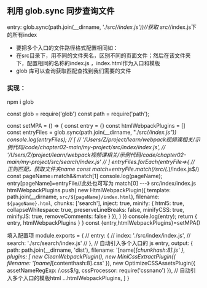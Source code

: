 ## 利用 glob.sync 同步查询文件


 entry: glob.sync(path.join(__dirname, './src/*/index.js'))//获取 src/*/index.js下的所有index
* 要把多个入口的文件路径格式配置相同如：
* 在src目录下，用不同的文件夹名，区别不同的页面文件；然后在该文件夹下，配置相同的名称的index.js ，index.html作为入口和模版
* glob 库可以查询获取匹配查找到我们需要的文件
### 实现：

npm i glob

const glob = require('glob')
const path = require('path');


const setMPA = () => {
    const entry = {}
    const htmlWebpackPlugins = []
    const entryFiles = glob.sync(path.join(__dirname, "./src/*/index.js"))
    console.log(entryFiles);
    // [
    //     '/Users/Z/project/learn/webpack视频课相关/示例代码/code/chapter02-main/my-project/src/index/index.js',
    //     '/Users/Z/project/learn/webpack视频课相关/示例代码/code/chapter02-main/my-project/src/search/index.js'
    //   ] 
    entryFiles.forEach(entryFile=>{
        // 正则匹配，获取文件夹name
        const match=entryFile.match(/src\/(.*)\/index\.js$/)
        const pageName=match&&match[1]
        console.log(pageName);
        entry[pageName]=entryFile//此处也可写为 match[0] ---》 src/index/index.js
        htmlWebpackPlugins.push(
            new HtmlWebpackPlugin({
                template: path.join(__dirname, `src/${pageName}/index.html`),
                filename: `${pageName}.html`,
                chunks: ['search'],
                inject: true,
                minify: {
                    html5: true,
                    collapseWhitespace: true,
                    preserveLineBreaks: false,
                    minifyCSS: true,
                    minifyJS: true,
                    removeComments: false
                }
            }),
        )
    })
    console.log(entry);
    return {
        entry,
        htmlWebpackPlugins
    }
}
const {entry,htmlWebpackPlugins}=setMPA()

填入配置项
module.exports = {
    // entry: {
    //     index: './src/index/index.js',
    //     search: './src/search/index.js'
    // },
     // 自动引入多个入口的 js
    entry,
    output: {
        path: path.join(__dirname, 'dist'),
        filename: '[name]_[chunkhash:8].js'
    },
    plugins: [
            new CleanWebpackPlugin(),
            new MiniCssExtractPlugin({
                filename: '[name]_[contenthash:8].css'
            }),
            new OptimizeCSSAssetsPlugin({
                assetNameRegExp: /\.css$/g,
                cssProcessor: require('cssnano')
            }),
            // 自动引入多个入口的模版html
            ...htmlWebpackPlugins,
    ]
}